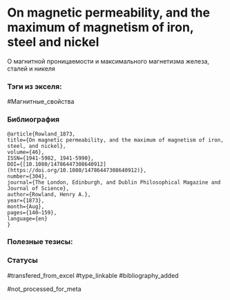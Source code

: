 # On magnetic permeability, and the maximum of magnetism of iron, steel and nickel

О магнитной проницаемости и максимального магнетизма железа, сталей и никеля

### Тэги из экселя:
#Магнитные_свойства 

### Библиография
```
@article{Rowland_1873,
title={On magnetic permeability, and the maximum of magnetism of iron, steel, and nickel},
volume={46},
ISSN={1941-5982, 1941-5990},
DOI={[10.1080/14786447308640912](https://doi.org/10.1080/14786447308640912)},
number={304},
journal={The London, Edinburgh, and Dublin Philosophical Magazine and Journal of Science},
author={Rowland, Henry A.},
year={1873},
month={Aug},
pages={140–159},
language={en}
}
```

### Полезные тезисы:

### Статусы
#transfered_from_excel 
#type_linkable
#bibliography_added

#not_processed_for_meta
